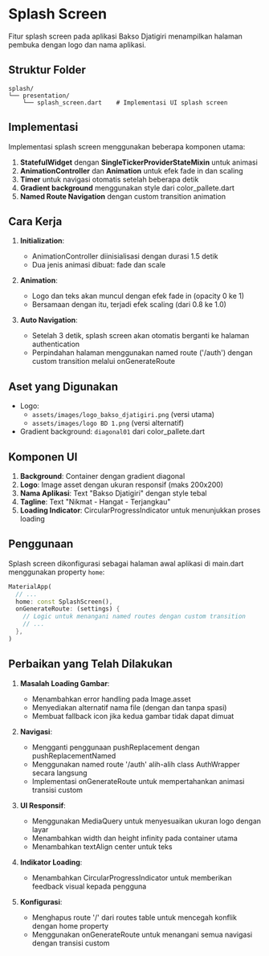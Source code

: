 # Splash Screen

Fitur splash screen pada aplikasi Bakso Djatigiri menampilkan halaman pembuka dengan logo dan nama aplikasi.

## Struktur Folder

```
splash/
└── presentation/
    └── splash_screen.dart    # Implementasi UI splash screen
```

## Implementasi

Implementasi splash screen menggunakan beberapa komponen utama:

1. **StatefulWidget** dengan **SingleTickerProviderStateMixin** untuk animasi
2. **AnimationController** dan **Animation** untuk efek fade in dan scaling
3. **Timer** untuk navigasi otomatis setelah beberapa detik
4. **Gradient background** menggunakan style dari color_pallete.dart
5. **Named Route Navigation** dengan custom transition animation

## Cara Kerja

1. **Initialization**:

   - AnimationController diinisialisasi dengan durasi 1.5 detik
   - Dua jenis animasi dibuat: fade dan scale

2. **Animation**:

   - Logo dan teks akan muncul dengan efek fade in (opacity 0 ke 1)
   - Bersamaan dengan itu, terjadi efek scaling (dari 0.8 ke 1.0)

3. **Auto Navigation**:
   - Setelah 3 detik, splash screen akan otomatis berganti ke halaman authentication
   - Perpindahan halaman menggunakan named route ('/auth') dengan custom transition melalui onGenerateRoute

## Aset yang Digunakan

- Logo:
  - `assets/images/logo_bakso_djatigiri.png` (versi utama)
  - `assets/images/logo BD 1.png` (versi alternatif)
- Gradient background: `diagonal01` dari color_pallete.dart

## Komponen UI

1. **Background**: Container dengan gradient diagonal
2. **Logo**: Image asset dengan ukuran responsif (maks 200x200)
3. **Nama Aplikasi**: Text "Bakso Djatigiri" dengan style tebal
4. **Tagline**: Text "Nikmat - Hangat - Terjangkau"
5. **Loading Indicator**: CircularProgressIndicator untuk menunjukkan proses loading

## Penggunaan

Splash screen dikonfigurasi sebagai halaman awal aplikasi di main.dart menggunakan property `home`:

```dart
MaterialApp(
  // ...
  home: const SplashScreen(),
  onGenerateRoute: (settings) {
    // Logic untuk menangani named routes dengan custom transition
    // ...
  },
)
```

## Perbaikan yang Telah Dilakukan

1. **Masalah Loading Gambar**:

   - Menambahkan error handling pada Image.asset
   - Menyediakan alternatif nama file (dengan dan tanpa spasi)
   - Membuat fallback icon jika kedua gambar tidak dapat dimuat

2. **Navigasi**:

   - Mengganti penggunaan pushReplacement dengan pushReplacementNamed
   - Menggunakan named route '/auth' alih-alih class AuthWrapper secara langsung
   - Implementasi onGenerateRoute untuk mempertahankan animasi transisi custom

3. **UI Responsif**:

   - Menggunakan MediaQuery untuk menyesuaikan ukuran logo dengan layar
   - Menambahkan width dan height infinity pada container utama
   - Menambahkan textAlign center untuk teks

4. **Indikator Loading**:

   - Menambahkan CircularProgressIndicator untuk memberikan feedback visual kepada pengguna

5. **Konfigurasi**:

   - Menghapus route '/' dari routes table untuk mencegah konflik dengan home property
   - Menggunakan onGenerateRoute untuk menangani semua navigasi dengan transisi custom
